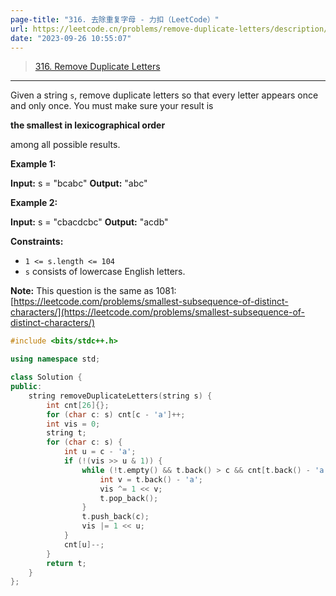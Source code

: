 ```yaml
---
page-title: "316. 去除重复字母 - 力扣（LeetCode）"
url: https://leetcode.cn/problems/remove-duplicate-letters/description/?envType=daily-question&envId=2023-09-26
date: "2023-09-26 10:55:07"
---
```


> [316\. Remove Duplicate Letters](https://leetcode.cn/problems/remove-duplicate-letters/)

---

Given a string `s`, remove duplicate letters so that every letter appears once and only once. You must make sure your result is

**the smallest in lexicographical order**

among all possible results.

**Example 1:**

**Input:** s = "bcabc"
**Output:** "abc"

**Example 2:**

**Input:** s = "cbacdcbc"
**Output:** "acdb"

**Constraints:**

-   `1 <= s.length <= 104`
-   `s` consists of lowercase English letters.

**Note:** This question is the same as 1081: [https://leetcode.com/problems/smallest-subsequence-of-distinct-characters/](https://leetcode.com/problems/smallest-subsequence-of-distinct-characters/)
```cpp
#include <bits/stdc++.h>

using namespace std;

class Solution {
public:
    string removeDuplicateLetters(string s) {
        int cnt[26]{};
        for (char c: s) cnt[c - 'a']++;
        int vis = 0;
        string t;
        for (char c: s) {
            int u = c - 'a';
            if (!(vis >> u & 1)) {
                while (!t.empty() && t.back() > c && cnt[t.back() - 'a']) {
                    int v = t.back() - 'a';
                    vis ^= 1 << v;
                    t.pop_back();
                }
                t.push_back(c);
                vis |= 1 << u;
            }
            cnt[u]--;
        }
        return t;
    }
};
```